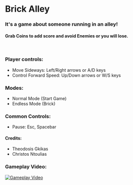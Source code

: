 # Brick Alley

### It's a game about someone running in an alley!

#### Grab **Coins** to add **score** and avoid **Enemies** or you will lose.
<br />

### Player controls:

- Move Sideways: Left/Right arrows or A/D keys
- Control Forward Speed: Up/Down arrows or W/S keys

### Modes:

- Normal Mode (Start Game)
- Endless Mode (Brick)

### Common Controls:
- Pause: Esc, Spacebar

#### Credits:
- Theodosis Gkikas
- Christos Ntoulias

### Gameplay Video:
[![Gameplay Video](https://img.youtube.com/vi/NmGu_A8OT0Q/0.jpg)](https://youtu.be/NmGu_A8OT0Q)
